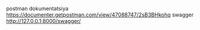 postman dokumentatsiya https://documenter.getpostman.com/view/47088747/2sB3BHkohq
swagger  http://127.0.0.1:8000/swagger/
